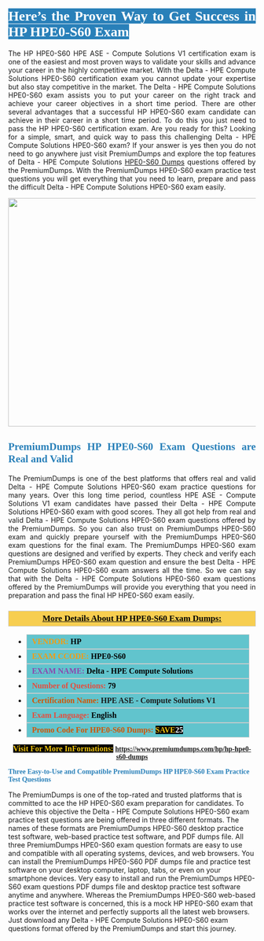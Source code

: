 <h1 style="text-align: justify;"><span style="color:#ffffff;"><span style="font-family:Georgia,serif;"><strong><span style="background-color:#2980b9;">Here’s the Proven Way to Get Success in HP HPE0-S60 Exam</span></strong></span></span></h1>

<p style="text-align: justify;">The HP HPE0-S60 HPE ASE - Compute Solutions V1 certification exam is one of the easiest and most proven ways to validate your skills and advance your career in the highly competitive market. With the Delta - HPE Compute Solutions HPE0-S60 certification exam you cannot update your expertise but also stay competitive in the market. The Delta - HPE Compute Solutions HPE0-S60 exam assists you to put your career on the right track and achieve your career objectives in a short time period. There are other several advantages that a successful HP HPE0-S60 exam candidate can achieve in their career in a short time period. To do this you just need to pass the HP HPE0-S60 certification exam. Are you ready for this? Looking for a simple, smart, and quick way to pass this challenging Delta - HPE Compute Solutions HPE0-S60 exam? If your answer is yes then you do not need to go anywhere just visit PremiumDumps and explore the top features of Delta - HPE Compute Solutions <a href="https://www.premiumdumps.com/hp/hp-hpe0-s60-dumps">HPE0-S60 Dumps</a> questions offered by the PremiumDumps. With the PremiumDumps HPE0-S60 exam practice test questions you will get everything that you need to learn, prepare and pass the difficult Delta - HPE Compute Solutions HPE0-S60 exam easily.</p>

<p style="text-align: center;"><a href="https://www.premiumdumps.com/hp/hp-hpe0-s60-dumps"><img alt="" src="https://i.imgur.com/KJGzbJ2.jpeg" style="width: 700px; height: 465px;" /></a></p>

<h2 style="text-align: justify;"><span style="color:#2980b9;"><span style="font-family:Georgia,serif;"><strong>PremiumDumps HP HPE0-S60 Exam Questions are Real and Valid</strong></span></span></h2>

<p style="text-align: justify;">The PremiumDumps is one of the best platforms that offers real and valid Delta - HPE Compute Solutions HPE0-S60 exam practice questions for many years. Over this long time period, countless HPE ASE - Compute Solutions V1 exam candidates have passed their Delta - HPE Compute Solutions HPE0-S60 exam with good scores. They all got help from real and valid Delta - HPE Compute Solutions HPE0-S60 exam questions offered by the PremiumDumps. So you can also trust on PremiumDumps HPE0-S60 exam and quickly prepare yourself with the PremiumDumps HPE0-S60 exam questions for the final exam. The PremiumDumps HPE0-S60 exam questions are designed and verified by experts. They check and verify each PremiumDumps HPE0-S60 exam question and ensure the best Delta - HPE Compute Solutions HPE0-S60 exam answers all the time. So we can say that with the Delta - HPE Compute Solutions HPE0-S60 exam questions offered by the PremiumDumps will provide you everything that you need in preparation and pass the final HP HPE0-S60 exam easily.</p>

<h3 style="background: #f7ce50; border: 1px solid rgb(204, 204, 204); padding: 5px 10px; text-align: center;"><span style="font-family:Georgia,serif;"><u><u><span style="color:#000000;"><span style="font-size:11pt"><span style="line-height:normal"><b><span style="font-size:13.0pt"><span cambria="">More Details About HP HPE0-S60 Exam Dumps:</span></span></b></span></span></span></u></u></span></h3>

<ul>
	<li style="margin:0cm 10pt">
	<div style="background:#61c4cd; border: 1px solid rgb(204, 204, 204); padding: 5px 10px; text-align: justify;"><span style="font-family:Georgia,serif;"><span style="font-size:11pt"><span style="line-height:normal"><b><span style="font-size:12.0pt"><span new="" roman="" times=""><span style="color:#f39c12;">VENDOR:</span> <span style="color:#000000;">HP</span></span></span></b></span></span></span></div>
	</li>
	<li style="margin:0cm 10pt">
	<div style="background: #61c4cd; border: 1px solid rgb(204, 204, 204); padding: 5px 10px; text-align: justify;"><span style="font-family:Georgia,serif;"><span style="font-size:11pt"><span style="line-height:normal"><b><span style="font-size:12.0pt"><span new="" roman="" times=""><span style="color:#f39c12;">EXAM CCODE:</span> <span style="color:#000000;">HPE0-S60</span></span></span></b></span></span></span></div>
	</li>
	<li style="margin:0cm 10pt">
	<div style="background: #61c4cd; border: 1px solid rgb(204, 204, 204); padding: 5px 10px; text-align: justify;"><span style="font-family:Georgia,serif;"><span style="font-size:11pt"><span style="line-height:normal"><b><span style="font-size:12.0pt"><span new="" roman="" times=""><span style="color:#8e44ad;">EXAM NAME:</span> <span style="color:#000000;">Delta - HPE Compute Solutions</span></span></span></b></span></span></span></div>
	</li>
	<li style="margin:0cm 10pt">
	<div style="background: #61c4cd; border: 1px solid rgb(204, 204, 204); padding: 5px 10px;"><span style="font-family:Georgia,serif;"><span style="font-size:11pt"><span style="line-height:normal"><b><span style="font-size:12.0pt"><span new="" roman="" times=""><span style="color:#e74c3c;">Number of Questions:</span><span style="color:#000000;"><span style="color:#f1c40f;"> </span>79</span></span></span></b></span></span></span></div>
	</li>
	<li style="margin:0cm 10pt">
	<div style="background: #61c4cd; border: 1px solid rgb(204, 204, 204); padding: 5px 10px; text-align: justify;"><span style="font-family:Georgia,serif;"><span style="font-size:11pt"><span style="line-height:normal"><b><span style="font-size:12.0pt"><span new="" roman="" times=""><span style="color:#d35400;">Certification Name:</span> HPE ASE - Compute Solutions V1</span></span></b></span></span></span></div>
	</li>
	<li style="margin:0cm 10pt">
	<div style="background: #61c4cd; border: 1px solid rgb(204, 204, 204); padding: 5px 10px; text-align: justify;"><span style="font-family:Georgia,serif;"><span style="font-size:11pt"><span style="line-height:normal"><b><span style="font-size:12.0pt"><span new="" roman="" times=""><span style="color:#e74c3c;">Exam Language:</span> <span style="color:#000000;">English</span></span></span></b></span></span></span></div>
	</li>
	<li style="margin:0cm 10pt">
	<div style="background: #61c4cd; border: 1px solid rgb(204, 204, 204); padding: 5px 10px;"><span style="font-family:Georgia,serif;"><span style="font-size:11pt"><span style="line-height:normal"><b><span style="font-size:12.0pt"><span new="" roman="" times=""><span style="color:#d35400;">Promo Code For HPE0-S60 Dumps:</span><span style="color:#f1c40f;"> <span style="background-color:#000000;">SAVE</span></span><span style="color:#ffffff;"><span style="background-color:#000000;">25</span></span></span></span></b></span></span></span></div>
	</li>
</ul>

<p style="text-align: center;"><span style="font-family:Georgia,serif;"><strong><span style="font-size:16px;"><span style="color:#f1c40f;"><span style="background-color:#000000;">Visit For More InFormations:</span></span></span> <a href="https://www.premiumdumps.com/hp/hp-hpe0-s60-dumps">https://www.premiumdumps.com/hp/hp-hpe0-s60-dumps</a></strong></span></p>

<p><span style="color:#2980b9;"><span style="font-family:Georgia,serif;"><strong><strong><strong>Three Easy-to-Use and Compatible PremiumDumps HP HPE0-S60 Exam Practice Test Questions</strong></strong></strong></span></span></p>

<p>The PremiumDumps is one of the top-rated and trusted platforms that is committed to ace the HP HPE0-S60 exam preparation for candidates. To achieve this objective the Delta - HPE Compute Solutions HPE0-S60 exam practice test questions are being offered in three different formats. The names of these formats are PremiumDumps HPE0-S60 desktop practice test software, web-based practice test software, and PDF dumps file. All three PremiumDumps HPE0-S60 exam question formats are easy to use and compatible with all operating systems, devices, and web browsers. You can install the PremiumDumps HPE0-S60 PDF dumps file and practice test software on your desktop computer, laptop, tabs, or even on your smartphone devices. Very easy to install and run the PremiumDumps HPE0-S60 exam questions PDF dumps file and desktop practice test software anytime and anywhere. Whereas the PremiumDumps HPE0-S60 web-based practice test software is concerned, this is a mock HP HPE0-S60 exam that works over the internet and perfectly supports all the latest web browsers. Just download any Delta - HPE Compute Solutions HPE0-S60 exam questions format offered by the PremiumDumps and start this journey.</p>
